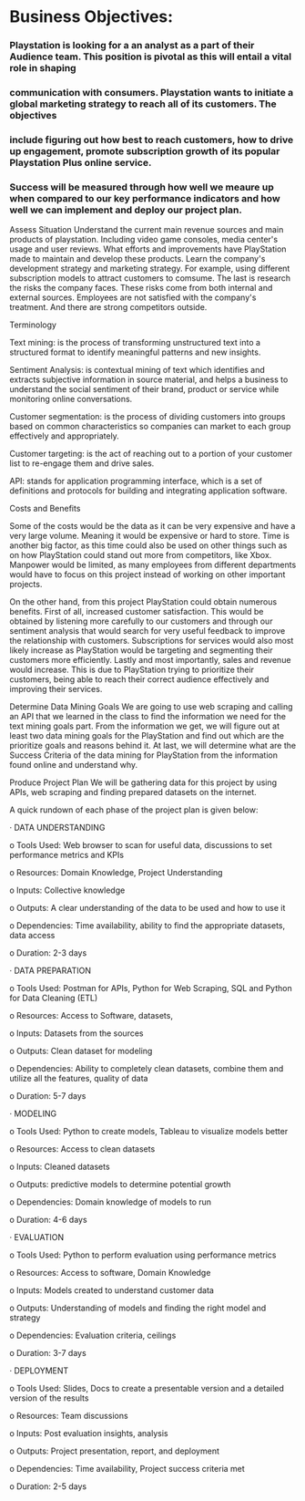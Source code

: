 # Business Objectives:
### Playstation is looking for a an analyst as a part of their Audience team. This position is pivotal as this will entail a vital role in shaping 
### communication with consumers. Playstation wants to initiate a global marketing strategy to reach all of its customers. The objectives 
### include figuring out how best to reach customers, how to drive up engagement, promote subscription growth of its popular Playstation Plus online service.
### Success will be measured through how well we meaure up when compared to our key performance indicators and how well we can implement and deploy our project plan. 

Assess Situation
Understand the current main revenue sources and main products of playstation. Including video game consoles, media center's usage and user reviews. 
What efforts and improvements have PlayStation made to maintain and develop these products. Learn the company's development strategy and marketing strategy. 
For example, using different subscription models to attract customers to comsume. The last is  research the risks the company faces. 
These risks come from both internal and external sources. Employees are not satisfied with the company's treatment. And there are strong competitors outside.

Terminology

Text mining: is the process of transforming unstructured text into a structured format to identify meaningful patterns and new insights.

Sentiment Analysis: is contextual mining of text which identifies and extracts subjective information in source material, and helps a business to 
understand the social sentiment of their brand, product or service while monitoring online conversations.

Customer segmentation: is the process of dividing customers into groups based on common characteristics so companies can market to each group effectively 
and appropriately.

Customer targeting: is the act of reaching out to a portion of your customer list to re-engage them and drive sales.

API: stands for application programming interface, which is a set of definitions and protocols for building and integrating application software.

Costs and Benefits

Some of the costs would be the data as it can be very expensive and have a very large volume. Meaning it would be expensive or hard to store. 
Time is another big factor, as this time could also be used on other things such as on how PlayStation could stand out more from competitors, like Xbox. 
Manpower would be limited, as many employees from different departments would have to focus on this project instead of working on other important projects.

On the other hand, from this project PlayStation could obtain numerous benefits. First of all, increased customer satisfaction. 
This would be obtained by listening more carefully to our customers and through our sentiment analysis that would search for very useful feedback to 
improve the relationship with customers. Subscriptions for services would also most likely increase as PlayStation would be targeting and segmenting 
their customers more efficiently. Lastly and most importantly, sales and revenue would increase. This is due to PlayStation trying to prioritize their customers, 
being able to reach their correct audience effectively and improving their services.


Determine Data Mining Goals
We are going to use web scraping and calling an API that we learned in the class to find the information we need for the text mining goals part. 
From the information we get, we will figure out at least two data mining goals for the PlayStation and find out which are the prioritize goals 
and reasons behind it. At last, we will determine what are the Success Criteria of the data mining for PlayStation from the information found online 
and understand why.

Produce Project Plan
We will be gathering data for this project by using APIs, web scraping and finding prepared datasets on the internet.

A quick rundown of each phase of the project plan is given below:

· DATA UNDERSTANDING

o Tools Used: Web browser to scan for useful data, discussions to set performance metrics and KPIs

o Resources: Domain Knowledge, Project Understanding

o Inputs: Collective knowledge

o Outputs: A clear understanding of the data to be used and how to use it

o Dependencies: Time availability, ability to find the appropriate datasets, data access

o Duration: 2-3 days

· DATA PREPARATION

o Tools Used: Postman for APIs, Python for Web Scraping, SQL and Python for Data Cleaning (ETL)

o Resources: Access to Software, datasets,

o Inputs: Datasets from the sources

o Outputs: Clean dataset for modeling

o Dependencies: Ability to completely clean datasets, combine them and utilize all the features, quality of data

o Duration: 5-7 days

· MODELING

o Tools Used: Python to create models, Tableau to visualize models better

o Resources: Access to clean datasets

o Inputs: Cleaned datasets

o Outputs: predictive models to determine potential growth

o Dependencies: Domain knowledge of models to run

o Duration: 4-6 days

· EVALUATION

o Tools Used: Python to perform evaluation using performance metrics

o Resources: Access to software, Domain Knowledge

o Inputs: Models created to understand customer data

o Outputs: Understanding of models and finding the right model and strategy

o Dependencies: Evaluation criteria, ceilings

o Duration: 3-7 days

· DEPLOYMENT

o Tools Used: Slides, Docs to create a presentable version and a detailed version of the results

o Resources: Team discussions

o Inputs: Post evaluation insights, analysis

o Outputs: Project presentation, report, and deployment

o Dependencies: Time availability, Project success criteria met

o Duration: 2-5 days
